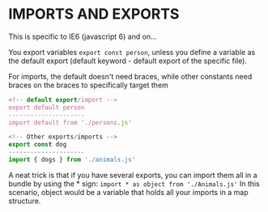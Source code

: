 # IMPORTS AND EXPORTS

This is specific to IE6 (javascript 6) and on...

You export variables `export const person`, unless you define a variable as the default export (default keyword - default export of the specific file).

For imports, the default doesn't need braces, while other constants need braces on the braces to specifically target them

```javascript
<!-- default export/import -->
export default person
---------------------
import default from './persons.js'

<!-- Other exports/imports -->
export const dog 
---------------------
import { dogs } from './animals.js'

```

A neat trick is that if you have several exports, you can import them all in a bundle by using the * sign:
`import * as object from './Animals.js'`
In this scenario, object would be a variable that holds all your imports in a map structure.

